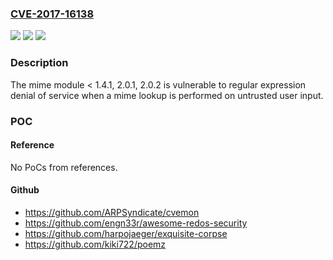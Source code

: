 ### [CVE-2017-16138](https://cve.mitre.org/cgi-bin/cvename.cgi?name=CVE-2017-16138)
![](https://img.shields.io/static/v1?label=Product&message=mime%20node%20module&color=blue)
![](https://img.shields.io/static/v1?label=Version&message=n%2Fa&color=blue)
![](https://img.shields.io/static/v1?label=Vulnerability&message=Denial%20of%20Service%20(CWE-400)&color=brighgreen)

### Description

The mime module < 1.4.1, 2.0.1, 2.0.2 is vulnerable to regular expression denial of service when a mime lookup is performed on untrusted user input.

### POC

#### Reference
No PoCs from references.

#### Github
- https://github.com/ARPSyndicate/cvemon
- https://github.com/engn33r/awesome-redos-security
- https://github.com/harpojaeger/exquisite-corpse
- https://github.com/kiki722/poemz

